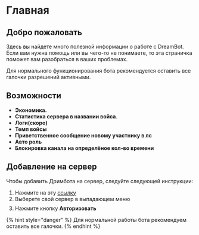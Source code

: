 # Главная

## Добро пожаловать

Здесь вы найдете много полезной информации о работе с DreamBot. Если вам нужна помощь или вы чего-то не понимаете, то эта страничка поможет вам разобраться в ваших проблемах.

Для нормального функционирования бота рекомендуется оставить все галочки разрешений активными.

## Возможности

* **Экономика.** 
* **Статистика сервера в названии войса**.
* **Логи\(скоро\)**
* **Темп войсы**
* **Приветственное сообщение новому участнику в лс**
* **Авто роль**
* **Блокировка канала на определёное кол-во времени**

## Добавление на сервер

Чтобы добавить Дримбота на сервер, следуйте следующей инструкции:

1. Нажмите на эту [ссылку](https://discordapp.com/oauth2/authorize?client_id=572285950034444298&permissions=268786777&redirect_uri=https://discord.gg/tp8Mytu&response_type=code&scope=guilds.join%20bot)
2. Выберете свой сервер в выпадающем меню $$ $$ 
3. Нажмите кнопку **Авторизовать**

{% hint style="danger" %}
Для нормальной работы бота рекомендуем оставить все галочки.
{% endhint %}



